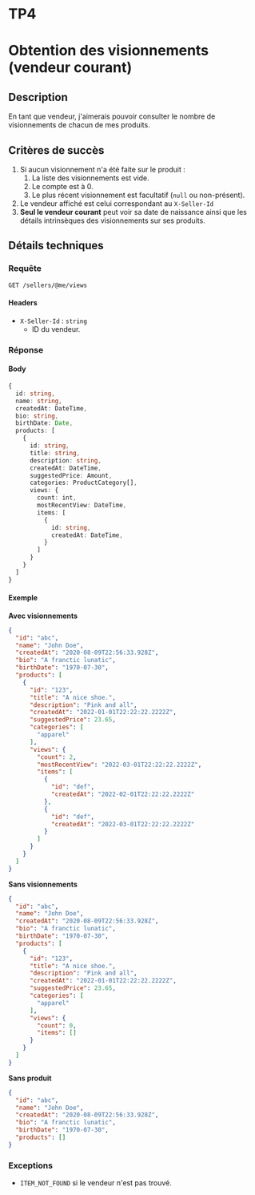 # TP4
# Obtention des visionnements (vendeur courant)

## Description
En tant que vendeur, j'aimerais pouvoir consulter le nombre de visionnements de chacun de mes produits.

## Critères de succès

1. Si aucun visionnement n'a été faite sur le produit :
    1. La liste des visionnements est vide.
    2. Le compte est à 0.
    3. Le plus récent visionnement est facultatif (`null` ou non-présent).
2. Le vendeur affiché est celui correspondant au `X-Seller-Id`
3. **Seul le vendeur courant** peut voir sa date de naissance ainsi que les détails intrinsèques des visionnements sur ses produits.

## Détails techniques

### Requête

`GET /sellers/@me/views`

#### Headers

- `X-Seller-Id` : `string`
    - ID du vendeur.

### Réponse

#### Body

```ts
{
  id: string,
  name: string,
  createdAt: DateTime,
  bio: string,
  birthDate: Date,
  products: [
    {
      id: string,
      title: string,
      description: string,
      createdAt: DateTime,
      suggestedPrice: Amount,
      categories: ProductCategory[],
      views: {
        count: int, 
        mostRecentView: DateTime, 
        items: [
          {
            id: string,
            createdAt: DateTime,
          }
        ]
      }
    }
  ]
}
```

#### Exemple

**Avec visionnements**

```json
{
  "id": "abc",
  "name": "John Doe",
  "createdAt": "2020-08-09T22:56:33.928Z",
  "bio": "A franctic lunatic",
  "birthDate": "1970-07-30",
  "products": [
    {
      "id": "123",
      "title": "A nice shoe.",
      "description": "Pink and all",
      "createdAt": "2022-01-01T22:22:22.2222Z",
      "suggestedPrice": 23.65,
      "categories": [
        "apparel"
      ],
      "views": {
        "count": 2,
        "mostRecentView": "2022-03-01T22:22:22.2222Z",
        "items": [
          {
            "id": "def",
            "createdAt": "2022-02-01T22:22:22.2222Z"
          },
          {
            "id": "def",
            "createdAt": "2022-03-01T22:22:22.2222Z"
          }
        ]
      }
    }
  ]
}
```

**Sans visionnements**

```json
{
  "id": "abc",
  "name": "John Doe",
  "createdAt": "2020-08-09T22:56:33.928Z",
  "bio": "A franctic lunatic",
  "birthDate": "1970-07-30",
  "products": [
    {
      "id": "123",
      "title": "A nice shoe.",
      "description": "Pink and all",
      "createdAt": "2022-01-01T22:22:22.2222Z",
      "suggestedPrice": 23.65,
      "categories": [
        "apparel"
      ],
      "views": {
        "count": 0,
        "items": []
      }
    }
  ]
}
```

**Sans produit**

```json
{
  "id": "abc",
  "name": "John Doe",
  "createdAt": "2020-08-09T22:56:33.928Z",
  "bio": "A franctic lunatic",
  "birthDate": "1970-07-30",
  "products": []
}
```

### Exceptions

- `ITEM_NOT_FOUND` si le vendeur n'est pas trouvé.
